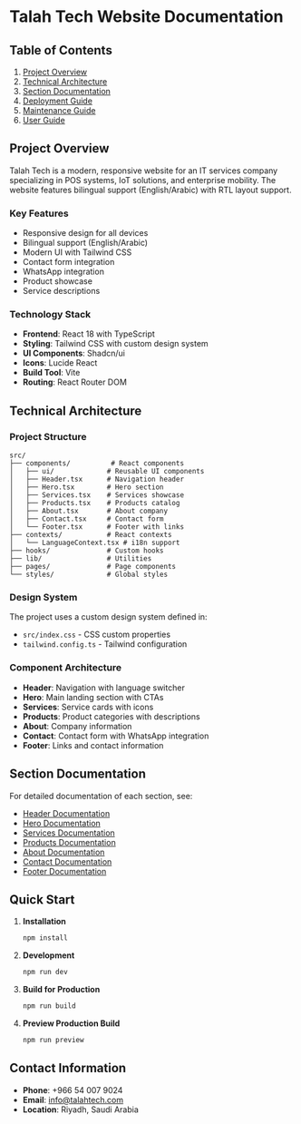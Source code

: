 # Talah Tech Website Documentation

## Table of Contents
1. [Project Overview](#project-overview)
2. [Technical Architecture](#technical-architecture)
3. [Section Documentation](#section-documentation)
4. [Deployment Guide](#deployment-guide)
5. [Maintenance Guide](#maintenance-guide)
6. [User Guide](#user-guide)

## Project Overview

Talah Tech is a modern, responsive website for an IT services company specializing in POS systems, IoT solutions, and enterprise mobility. The website features bilingual support (English/Arabic) with RTL layout support.

### Key Features
- Responsive design for all devices
- Bilingual support (English/Arabic)
- Modern UI with Tailwind CSS
- Contact form integration
- WhatsApp integration
- Product showcase
- Service descriptions

### Technology Stack
- **Frontend**: React 18 with TypeScript
- **Styling**: Tailwind CSS with custom design system
- **UI Components**: Shadcn/ui
- **Icons**: Lucide React
- **Build Tool**: Vite
- **Routing**: React Router DOM

## Technical Architecture

### Project Structure
```
src/
├── components/          # React components
│   ├── ui/             # Reusable UI components
│   ├── Header.tsx      # Navigation header
│   ├── Hero.tsx        # Hero section
│   ├── Services.tsx    # Services showcase
│   ├── Products.tsx    # Products catalog
│   ├── About.tsx       # About company
│   ├── Contact.tsx     # Contact form
│   └── Footer.tsx      # Footer with links
├── contexts/           # React contexts
│   └── LanguageContext.tsx # i18n support
├── hooks/              # Custom hooks
├── lib/                # Utilities
├── pages/              # Page components
└── styles/             # Global styles
```

### Design System
The project uses a custom design system defined in:
- `src/index.css` - CSS custom properties
- `tailwind.config.ts` - Tailwind configuration

### Component Architecture
- **Header**: Navigation with language switcher
- **Hero**: Main landing section with CTAs
- **Services**: Service cards with icons
- **Products**: Product categories with descriptions
- **About**: Company information
- **Contact**: Contact form with WhatsApp integration
- **Footer**: Links and contact information

## Section Documentation

For detailed documentation of each section, see:
- [Header Documentation](./sections/header.md)
- [Hero Documentation](./sections/hero.md)
- [Services Documentation](./sections/services.md)
- [Products Documentation](./sections/products.md)
- [About Documentation](./sections/about.md)
- [Contact Documentation](./sections/contact.md)
- [Footer Documentation](./sections/footer.md)

## Quick Start

1. **Installation**
   ```bash
   npm install
   ```

2. **Development**
   ```bash
   npm run dev
   ```

3. **Build for Production**
   ```bash
   npm run build
   ```

4. **Preview Production Build**
   ```bash
   npm run preview
   ```

## Contact Information
- **Phone**: +966 54 007 9024
- **Email**: info@talahtech.com
- **Location**: Riyadh, Saudi Arabia
